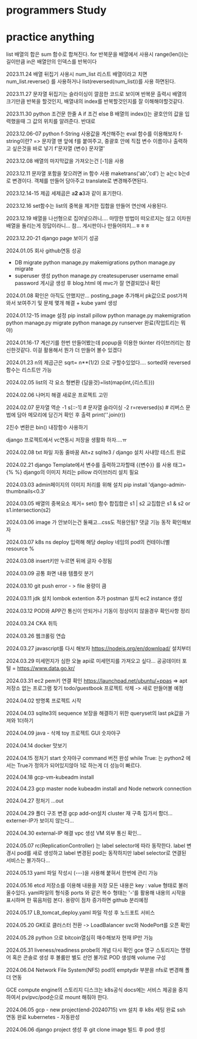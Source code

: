 # programmers Study
# practice anything
list 배열의 합은 sum 함수로 합쳐진다. 
for 반복문을 배열에서 사용시 range(len())는 길이만큼 in은 배열안의 인덱스를 반복이다 

2023.11.24 
배열 뒤집기 사용시 num_list 리스트 배열이라고 치면 num_list.reverse() 를 사용하거나 list(reversed(num_list))를 사용 하면된다.

2023.11.27 
문자열 뒤집기는 슬라이싱이 깔끔한 코드로 보이며
반복문 출력시 배열의 크기만큼 반복을 할것인지, 배열내의 index를 반복할것인지를 잘 이해해야할것같다.

2023.11.30 
python 조건문 한줄 A if 조건 else B
배열의 index()는 괄호안의 값을 입력했을때 그 값의 위치를 알려준다. 반대로

2023.12.06-07
python f-String 사용값을 계산해주는 eval 함수를 이용해보자
f-string이란? => 문자열 맨 앞에 f를 붙여주고, 중괄호 안에 직접 변수 이름이나 출력하고 싶은것을 바로 넣기
f'문자열 {변수} 문자열'

2023.12.08 
배열의 마지막값을 가져오는건 [-1]을 사용

2023.12.11 
문자열 포함을 찾으려면 in 함수 사용
maketrans('ab','cd') 는 a는c b는d로 변경이다. 객체를 만들어 담아주고 translate로 변경해주면된다. 

2023.12.14-15
제곱 세제곱은 a**2 a**3과 같이 표기한다.

2023.12.16 
set함수는 list의 중복을 제거한 집합을 만들어 연산에 사용된다.

2023.12.19
배열을 나선형으로 집어넣으려니.... 마땅한 방법이 떠오르지는 않고 이차원 배열을 돌리는게 정답이라니... 참... 게시판이나 만들어야지...ㅎㅎㅎ

2023.12.20-21
django page 보이기 성공

2024.01.05 회사 github연동 성공
- DB migrate
python manage.py makemigrations
python manage.py migrate
- superuser 생성
python manage.py createsuperuser
username
email
password
게시글 생성 후 blog.html 에 mvc가 잘 연결되었나 확인

2024.01.08
확인은 아직도 안했지만... posting_page 추가해서 pk값으로 post가져와서 보여주기 및 문제 몇개 해결 + kube yaml 생성

2024.01.12-15
image 설정
pip install pillow
python manage.py makemigration
python manage.py migrate
python manage.py runserver
완료(작업트리는 뭐야)

2024.01.16-17
계산기를 한번 만들어봤는데 popup을 이용한 tkinter 라이브러리는 참신한것같다. 
이걸 활용해서 뭔가 더 만들어 볼수 있겠다

2024.01.23
n의 제곱근은 sqrt= n**(1/2) 으로 구할수있었다....
sorted와 reversed함수는 리스트만 가능

2024.02.05 
list의 각 요소 형변환
{담을것}=list(map(int,{리스트}))

2024.02.06
나머지 해결 새로운 프로젝트 고민

2024.02.07
문자열 역순
-1 s[::-1] # 문자열 슬라이싱
-2 r=reversed(s) # 리버스 문법에 담아 메모리에 담긴거 확인 후 출력
   print(''.join(r))

2진수 변환은 bin() 내장함수 사용하기

django 프로젝트에서 vc연동시 저장을 생활화 하자....ㅠ


2024.02.08
txt 파일 자동 줄바꿈 Alt+z
sqlite3 / django 설치 사내망 테스트 완료

2024.02.21
django Template에서 변수를 출력하고자할때 {{변수}} 를 사용
태그= {% %}
django의 이미지 처리는 pillow 라이브러리 설치 필요

2024.03.03
admin페이지의 이미지 처리를 위해 설치
pip install 'django-admin-thumbnails<0.3'

2024.03.05
배열의 중복요소 제거= set() 함수
합집합은 s1 | s2
교집합은 s1 & s2 or s1.intersection(s2)

2024.03.06
image 가 안보이는건 둘째고...css도 적용안됨?
댓글 기능 동작 확인해보자

2024.03.07
k8s ns deploy 입력해 해당 deploy 네임의 pod의 컨테이너별 resource %

2024.03.08
insert키만 누르면 뒤에 글자 수정됨

2024.03.09
공통 화면 내용 템플릿 분기


2024.03.10
git push error - > file 용량이 큼

2024.03.11
jdk 설치
lombok extention 추가
postman 설치
ec2  instance 생성

2024.03.12
POD와 APP간 통신이 안되거나 기동이 정상이지 않을경우 확인사항 정리

2024.03.24
CKA 취득

2024.03.26
웹크롤링 연습

2024.03.27
javascript를 다시 해보자
https://nodejs.org/en/download/ 설치부터

2024.03.29
미세먼지가 심한 오늘 api로 미세먼지를 가져오고 싶다...
공공데이터 포털 = https://www.data.go.kr/ 

2024.03.31
ec2 pem키 연결 확인
https://launchpad.net/ubuntu/+ppas => apt 저장소 없는 프로그램 찾기
todo/guestbook 프로젝트 삭제
-> 새로 만들어볼 예정

2024.04.02
방명록 프로젝트 시작

2024.04.03
sqlite3의 sequence 보장을 해결하기 위한 queryset의 last pk값을 가져와 1더하기

2024.04.09
java - 삭제
toy 프로젝트 GUI 숫자야구

2024.04.14
docker 맛보기

2024.04.15
정처기 start
숫자야구 command 버전 완성
while True: 는 python2 에서는 True가 정의가 되어있지않아 1로 하는게 더 성능이 빠르다.

2024.04.18
gcp-vm-kubeadm install

2024.04.23
gcp master node kubeadm install and Node network connection

2024.04.27
정처기 ...out

2024.04.29
폴더 구조 변경 
gcp add-on설치
cluster 재 구축 집가서 함더...
externer-IP가 보이지 않는다...

2024.04.30
external-IP 해결 vpc 생성
VM 외부 통신 확인...

2024.05.07
rc(ReplicationController) 는 label selector에 따라 동작한다.
label 변경시 pod를 새로 생성하고 label 변경된 pod는 동작하지만 label selector로 연결된 서비스는 불가하다...

2024.05.13
yaml 파일 작성시 
(---)을 사용해 붙혀서 한번에 관리 가능

2024.05.16
etcd 저장소를 이용해 내용을 저장
모든 내용은 key : value 형태로 불러올수있다.
yaml파일의 형식중 ports 와 같은 복수 형태는 
'-'를 활용해 내용의 시작을 표시하며 한 묶음처럼 본다.
용량이 점차 증가하면 github 분리예정

2024.05.17
LB_tomcat_deploy.yaml
파일 작성 후 노드포트 서비스

2024.05.20
GKE로 클러스터 전환 -> LoadBalancer svc와 NodePort를 오픈 확인

2024.05.28
python 으로 bitcoin열심히 매수해보자
현재 IP만 가능

2024.05.31
liveness/readiness probe의 개념 다시 확인
gce 영구 스토리지는 명령어 혹은 콘솔로 생성 후 볼륨만 별도 선언 불가로 POD 생성해 volume 구성


2024.06.04
Network File System(NFS)
pod의 emptydir 부분을 nfs로 변경해 폴더 연동

GCE compute engine의 스토리지 디스크는 k8s공식 docs에는 서비스 제공을 중지하여서 pv/pvc/pod순으로 mount 해줘야 한다.

2024.06.05
gcp - new project(end-20240715)
vm 설치 후 k8s 세팅 완료
ssh 연동 완료
kubernetes - 자동완성

2024.06.06
django project 생성 후 git clone
image 빌드 후 pod 생성











